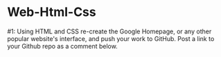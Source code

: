 # Web-Html-Css
#1: Using HTML and CSS re-create the Google Homepage, or any other popular website's interface, and push your work to GitHub. Post a link to your Github repo as a comment below.
